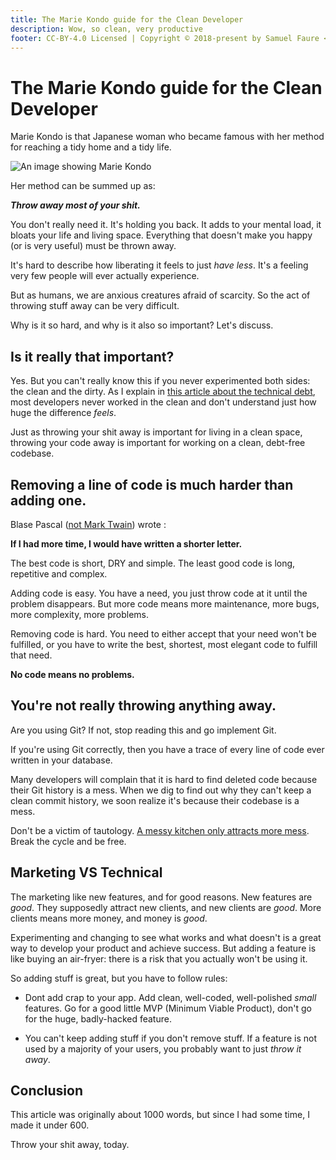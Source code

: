 ```yaml
---
title: The Marie Kondo guide for the Clean Developer
description: Wow, so clean, very productive
footer: CC-BY-4.0 Licensed | Copyright © 2018-present by Samuel Faure <3
---
```


# The Marie Kondo guide for the Clean Developer

Marie Kondo is that Japanese woman who became famous with her method for reaching a tidy home and a tidy life.

![An image showing Marie Kondo](../assets/marie_kondo.jpg)

Her method can be summed up as:

_**Throw away most of your shit.**_

You don't really need it. It's holding you back. It adds to your mental load, it bloats your life and living space.
Everything that doesn't make you happy (or is very useful) must be thrown away.

It's hard to describe how liberating it feels to just *have less*. It's a feeling very few people will ever actually experience.

But as humans, we are anxious creatures afraid of scarcity. So the act of throwing stuff away can be very difficult.

Why is it so hard, and why is it also so important? Let's discuss.

## Is it really that important?

Yes. But you can't really know this if you never experimented both sides: the clean and the dirty. As I explain in [this article about the technical debt](/opinions/TechnicalDebtKitchen), most developers never worked in the clean and don't understand just how huge the difference *feels*.

Just as throwing your shit away is important for living in a clean space, throwing your code away is important for working on a clean, debt-free codebase.

## Removing a line of code is much harder than adding one.

Blase Pascal ([not Mark Twain](https://quoteinvestigator.com/2012/04/28/shorter-letter/)) wrote :

**If I had more time, I would have written a shorter letter.**

The best code is short, DRY and simple. The least good code is long, repetitive and complex.

Adding code is easy. You have a need, you just throw code at it until the problem disappears. But more code means more maintenance, more bugs, more complexity, more problems.

Removing code is hard. You need to either accept that your need won't be fulfilled, or you have to write the best, shortest, most elegant code to fulfill that need.

**No code means no problems.**

## You're not really throwing anything away.

Are you using Git? If not, stop reading this and go implement Git.

If you're using Git correctly, then you have a trace of every line of code ever written in your database.

Many developers will complain that it is hard to find deleted code because their Git history is a mess. When we dig to find out why they can't keep a clean commit history, we soon realize it's because their codebase is a mess.

Don't be a victim of tautology. [A messy kitchen only attracts more mess](/opinions/TechnicalDebtKitchen). Break the cycle and be free.

## Marketing VS Technical

The marketing like new features, and for good reasons. New features are *good*. They supposedly attract new clients, and new clients are *good*. More clients means more money, and money is *good*.

Experimenting and changing to see what works and what doesn't is a great way to develop your product and achieve success. But adding a feature is like buying an air-fryer: there is a risk that you actually won't be using it.

So adding stuff is great, but you have to follow rules:

- Dont add crap to your app. Add clean, well-coded, well-polished _small_ features. Go for a good little MVP (Minimum Viable Product), don't go for the huge, badly-hacked feature.

- You can't keep adding stuff if you don't remove stuff. If a feature is not used by a majority of your users, you probably want to just _throw it away_.

## Conclusion

This article was originally about 1000 words, but since I had some time, I made it under 600.

Throw your shit away, today.

